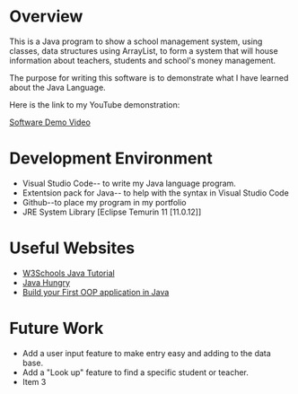 # Overview
This is a Java program to show a school management system, using classes, data structures using ArrayList, to form a system that will house information about teachers, students and school's money management.

The purpose for writing this software is to demonstrate what I have learned about the Java Language.

Here is the link to my YouTube demonstration:


[Software Demo Video](http://youtube.link.goes.here)

# Development Environment
* Visual Studio Code-- to write my Java language program.
* Extentsion pack for Java-- to help with the syntax in Visual Studio Code
* Github--to place my program in my portfolio
* JRE System Library [Eclipse Temurin 11 [11.0.12]]


# Useful Websites

* [W3Schools Java Tutorial](https://www.w3schools.com/java/default.aspe)
* [Java Hungry](https://javahungry.blogspot.com/2019/12/java-projects-for-beginners.html)
* [Build your First OOP application in Java](https://www.youtube.com/watch?v=e0X00EoFQbE)

# Future Work

* Add a user input feature to make entry easy and adding to the data base.
* Add a "Look up" feature to find a specific student or teacher.
* Item 3